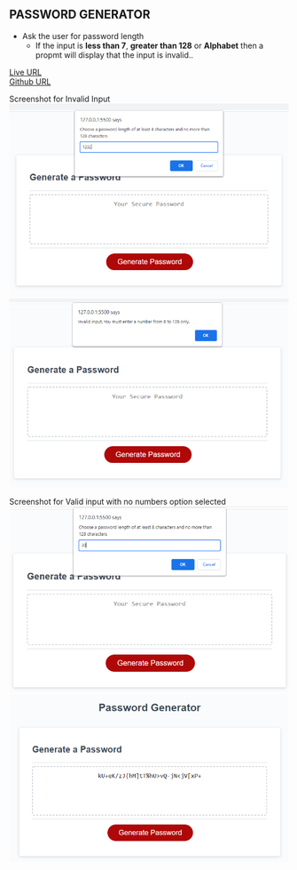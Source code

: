 ## PASSWORD GENERATOR

- Ask the user for password length
  - If the input is **less than 7**, **greater than 128** or **Alphabet** then a propmt will display that the input is invalid..

[Live URL](https://csarmiento17.github.io/password-generator/)\
[Github URL](https://github.com/csarmiento17/password-generator)

Screenshot for Invalid Input\
![password generator demo](./Assets/InvalidInput.PNG)
![password generator demo](./Assets/InvalidInput2.PNG)

Screenshot for Valid input with no numbers option selected\
![password generator demo](./Assets/ValidInput.PNG)
![password generator demo](./Assets/output.PNG)

